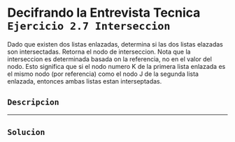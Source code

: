 # Decifrando la Entrevista Tecnica `Ejercicio 2.7 Interseccion`

Dado que existen dos listas enlazadas, determina si las dos listas elazadas son intersectadas. Retorna el nodo de interseccion. Nota que la interseccion es determinada basada on la referencia, no en el valor del nodo. Esto significa que si el nodo numero K de la primera lista enlazada es el mismo nodo (por referencia) como el nodo J de la segunda lista enlazada, entonces ambas listas estan interseptadas.

## `Descripcion`

---

## `Solucion`
